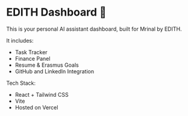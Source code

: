 # EDITH Dashboard 🧠

This is your personal AI assistant dashboard, built for Mrinal by EDITH.

It includes:
- Task Tracker
- Finance Panel
- Resume & Erasmus Goals
- GitHub and LinkedIn Integration

Tech Stack:
- React + Tailwind CSS
- Vite
- Hosted on Vercel
